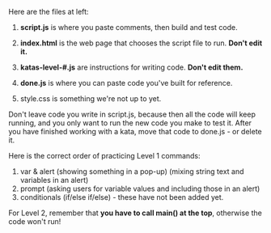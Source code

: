 Here are the files at left: 

1. **script.js** is where you paste comments, then build and test code.
2. **index.html** is the web page that chooses the script file to run. **Don't edit it.**
3. **katas-level-#.js** are instructions for writing code. **Don't edit them.**
4. **done.js** is where you can paste code you've built for reference.

5. style.css is something we're not up to  yet. 

Don't leave code you write in script.js, because then all the code will keep running, and you only want to run the new code you make to test it.  After you have finished working with a kata, move that code to done.js - or delete it.

Here is the correct order of practicing Level 1 commands: 

1. var & alert (showing something in a pop-up) (mixing string text and variables in an alert)
3. prompt (asking users for variable values and including those in an alert)
3. conditionals (if/else if/else) - these have not been added yet. 

For Level 2, remember that **you have to call main() at the top**, otherwise the code won't run!
